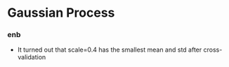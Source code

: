 # Gaussian Process

### enb

* It turned out that scale=0.4 has the smallest mean and std after cross-validation
